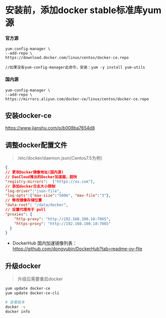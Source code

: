# 安装前，添加docker stable标准库yum源

#### 官方源

```
yum-config-manager \
--add-repo \
https://download.docker.com/linux/centos/docker-ce.repo

//如果没有yum-config-manager此命令，安装：yum -y install yum-utils
```


#### 国内源

```
yum-config-manager \
--add-repo \
https://mirrors.aliyun.com/docker-ce/linux/centos/docker-ce.repo
```

## 安装docker-ce
https://www.jianshu.com/p/b008ba7654d8


## 调整docker配置文件
> /etc/docker/daemon.json(Centos7.5为例)

```json
{
// 更改Docker镜像地址(国内源)
// DaoCloud推出的Docker加速器，超快
"registry-mirrors":  ["https://xx.com"],
// 添加docker日志大小限制
"log-driver":"json-file",
"log-opts":{"max-size":"500m", "max-file":"3"},
// 修改镜像存储位置
"data-root": "/data/docker",
// 设置代理用于 pull
"proxies": {
    "http-proxy": "http://192.168.100.18:7865",
    "https-proxy": "http://192.168.100.18:7865"
  }
}
```
* DockerHub 国内加速镜像列表：
https://github.com/dongyubin/DockerHub?tab=readme-ov-file

## 升级docker
> 升级后需要重启docker

```bash
yum update docker-ce
yum update docker-ce-cli

# 查看版本
docker -v
docker info
```
